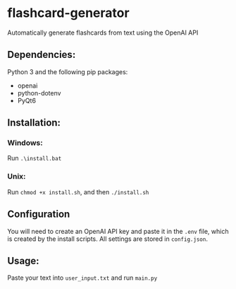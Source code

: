 # flashcard-generator
Automatically generate flashcards from text using the OpenAI API


## Dependencies:
Python 3 and the following pip packages:
- openai
- python-dotenv
- PyQt6


## Installation:
### Windows:
Run `.\install.bat`

### Unix:
Run `chmod +x install.sh`, and then `./install.sh`


## Configuration
You will need to create an OpenAI API key and paste it in the `.env` file, which is created by the install scripts.  All settings are stored in `config.json`.


## Usage:
Paste your text into `user_input.txt` and run `main.py`